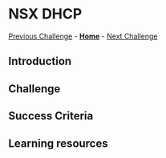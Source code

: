 # NSX DHCP
[Previous Challenge](./12-AVS-ANF-Datastores.md) - **[Home](../Readme.md)** - [Next Challenge](./14-AVS-Placement-Policy.md)

## Introduction

## Challenge 

## Success Criteria

## Learning resources
